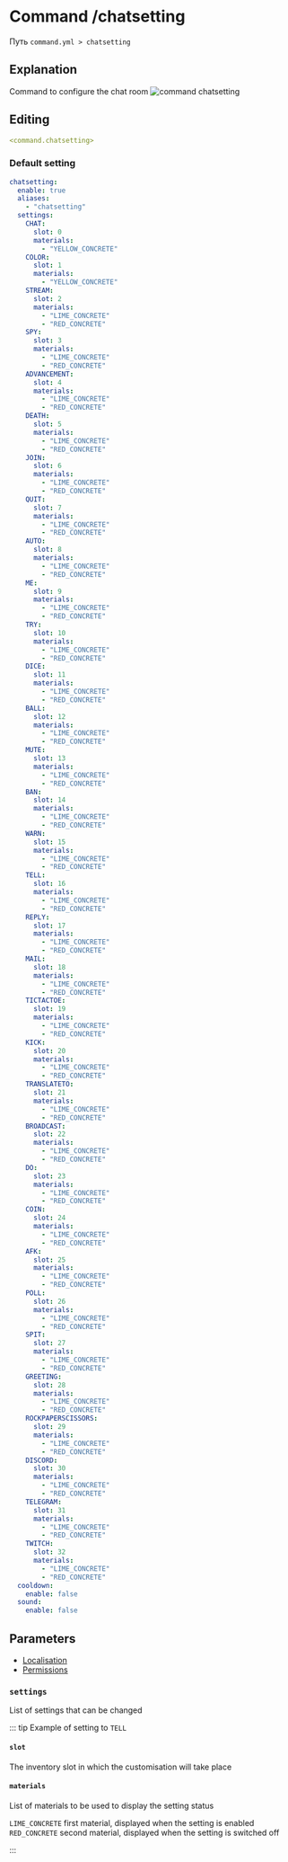 # Command /chatsetting
Путь `command.yml > chatsetting`

## Explanation
Command to configure the chat room
![command chatsetting](/commandchatsetting.png)


## Editing
```yaml
<command.chatsetting>
```

### Default setting
```yaml
chatsetting:
  enable: true
  aliases:
    - "chatsetting"
  settings:
    CHAT:
      slot: 0
      materials:
        - "YELLOW_CONCRETE"
    COLOR:
      slot: 1
      materials:
        - "YELLOW_CONCRETE"
    STREAM:
      slot: 2
      materials:
        - "LIME_CONCRETE"
        - "RED_CONCRETE"
    SPY:
      slot: 3
      materials:
        - "LIME_CONCRETE"
        - "RED_CONCRETE"
    ADVANCEMENT:
      slot: 4
      materials:
        - "LIME_CONCRETE"
        - "RED_CONCRETE"
    DEATH:
      slot: 5
      materials:
        - "LIME_CONCRETE"
        - "RED_CONCRETE"
    JOIN:
      slot: 6
      materials:
        - "LIME_CONCRETE"
        - "RED_CONCRETE"
    QUIT:
      slot: 7
      materials:
        - "LIME_CONCRETE"
        - "RED_CONCRETE"
    AUTO:
      slot: 8
      materials:
        - "LIME_CONCRETE"
        - "RED_CONCRETE"
    ME:
      slot: 9
      materials:
        - "LIME_CONCRETE"
        - "RED_CONCRETE"
    TRY:
      slot: 10
      materials:
        - "LIME_CONCRETE"
        - "RED_CONCRETE"
    DICE:
      slot: 11
      materials:
        - "LIME_CONCRETE"
        - "RED_CONCRETE"
    BALL:
      slot: 12
      materials:
        - "LIME_CONCRETE"
        - "RED_CONCRETE"
    MUTE:
      slot: 13
      materials:
        - "LIME_CONCRETE"
        - "RED_CONCRETE"
    BAN:
      slot: 14
      materials:
        - "LIME_CONCRETE"
        - "RED_CONCRETE"
    WARN:
      slot: 15
      materials:
        - "LIME_CONCRETE"
        - "RED_CONCRETE"
    TELL:
      slot: 16
      materials:
        - "LIME_CONCRETE"
        - "RED_CONCRETE"
    REPLY:
      slot: 17
      materials:
        - "LIME_CONCRETE"
        - "RED_CONCRETE"
    MAIL:
      slot: 18
      materials:
        - "LIME_CONCRETE"
        - "RED_CONCRETE"
    TICTACTOE:
      slot: 19
      materials:
        - "LIME_CONCRETE"
        - "RED_CONCRETE"
    KICK:
      slot: 20
      materials:
        - "LIME_CONCRETE"
        - "RED_CONCRETE"
    TRANSLATETO:
      slot: 21
      materials:
        - "LIME_CONCRETE"
        - "RED_CONCRETE"
    BROADCAST:
      slot: 22
      materials:
        - "LIME_CONCRETE"
        - "RED_CONCRETE"
    DO:
      slot: 23
      materials:
        - "LIME_CONCRETE"
        - "RED_CONCRETE"
    COIN:
      slot: 24
      materials:
        - "LIME_CONCRETE"
        - "RED_CONCRETE"
    AFK:
      slot: 25
      materials:
        - "LIME_CONCRETE"
        - "RED_CONCRETE"
    POLL:
      slot: 26
      materials:
        - "LIME_CONCRETE"
        - "RED_CONCRETE"
    SPIT:
      slot: 27
      materials:
        - "LIME_CONCRETE"
        - "RED_CONCRETE"
    GREETING:
      slot: 28
      materials:
        - "LIME_CONCRETE"
        - "RED_CONCRETE"
    ROCKPAPERSCISSORS:
      slot: 29
      materials:
        - "LIME_CONCRETE"
        - "RED_CONCRETE"
    DISCORD:
      slot: 30
      materials:
        - "LIME_CONCRETE"
        - "RED_CONCRETE"
    TELEGRAM:
      slot: 31
      materials:
        - "LIME_CONCRETE"
        - "RED_CONCRETE"
    TWITCH:
      slot: 32
      materials:
        - "LIME_CONCRETE"
        - "RED_CONCRETE"
  cooldown:
    enable: false
  sound:
    enable: false
```

## Parameters

- [Localisation](/docs/localizations/ru_ru/command/chatsetting/)
- [Permissions](/docs/permission/command/chatsetting/)

<!--@include: @/parts/enable.md-->
<!--@include: @/parts/enable.md-->

### `settings`

List of settings that can be changed

::: tip Example of setting to `TELL`
#### `slot`

The inventory slot in which the customisation will take place

#### `materials`

List of materials to be used to display the setting status

`LIME_CONCRETE` first material, displayed when the setting is enabled <br>
`RED_CONCRETE` second material, displayed when the setting is switched off

:::

<!--@include: @/parts/cooldown.md-->
<!--@include: @/parts/sound.md-->
